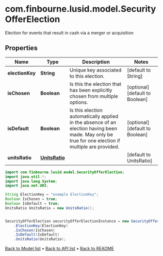 # com.finbourne.lusid.model.SecurityOfferElection
Election for events that result in cash via a merger or acquisition

## Properties

Name | Type | Description | Notes
------------ | ------------- | ------------- | -------------
**electionKey** | **String** | Unique key associated to this election. | [default to String]
**isChosen** | **Boolean** | Is this the election that has been explicitly chosen from multiple options. | [optional] [default to Boolean]
**isDefault** | **Boolean** | Is this election automatically applied in the absence of an election having been made.  May only be true for one election if multiple are provided. | [optional] [default to Boolean]
**unitsRatio** | [**UnitsRatio**](UnitsRatio.md) |  | [default to UnitsRatio]

```java
import com.finbourne.lusid.model.SecurityOfferElection;
import java.util.*;
import java.lang.System;
import java.net.URI;

String ElectionKey = "example ElectionKey";
Boolean IsChosen = true;
Boolean IsDefault = true;
UnitsRatio UnitsRatio = new UnitsRatio();


SecurityOfferElection securityOfferElectionInstance = new SecurityOfferElection()
    .ElectionKey(ElectionKey)
    .IsChosen(IsChosen)
    .IsDefault(IsDefault)
    .UnitsRatio(UnitsRatio);
```


[Back to Model list](../README.md#documentation-for-models) &#8226; [Back to API list](../README.md#documentation-for-api-endpoints) &#8226; [Back to README](../README.md)
